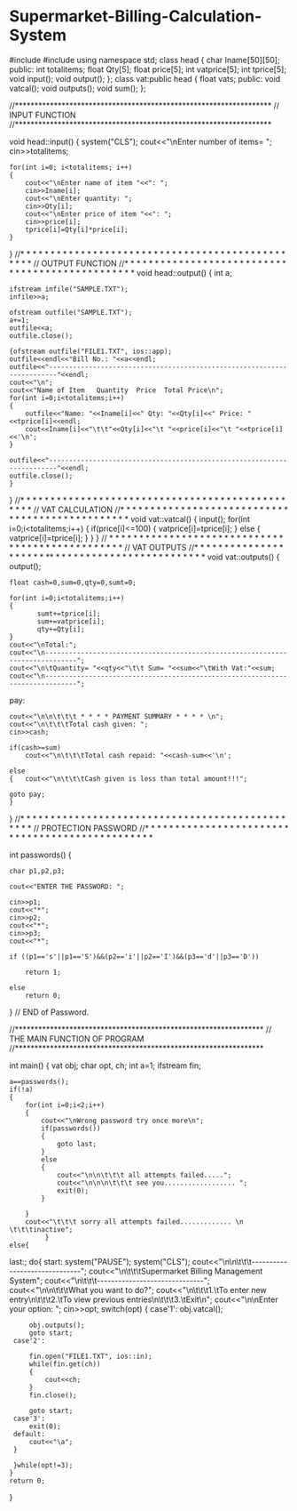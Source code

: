# Supermarket-Billing-Calculation-System
#include<iostream>
#include<fstream>
using namespace std;
class head
{
    char Iname[50][50];
    public:
    int totalitems;
    float Qty[5];
    float price[5];
    int vatprice[5];
    int tprice[5];
    void input();
    void output();
};
class vat:public head
{
    float vats;
    public:
    void vatcal();
    void outputs();
    void sum();
};

//******************************************************************
//      INPUT FUNCTION
//******************************************************************

void head::input()
{
    system("CLS");
    cout<<"\nEnter number of items= ";
    cin>>totalitems;

    for(int i=0; i<totalitems; i++)
    {
        cout<<"\nEnter name of item "<<": ";
        cin>>Iname[i];
        cout<<"\nEnter quantity: ";
        cin>>Qty[i];
        cout<<"\nEnter price of item "<<": ";
        cin>>price[i];
        tprice[i]=Qty[i]*price[i];
    }
}
//* * * * * * * * * * * * * * * * * * * * * * * * * * * * * * * * * * * * * * * * * * * * * * * *
//     OUTPUT FUNCTION
//* * * * * * * * * * * * * * * * * * * * * * * * * * * * * * * * * * * * * * * * * * * * * * * *
void head::output()
{
    int a;

    ifstream infile("SAMPLE.TXT");
    infile>>a;

    ofstream outfile("SAMPLE.TXT");
    a+=1;
    outfile<<a;
    outfile.close();

    {ofstream outfile("FILE1.TXT", ios::app);
    outfile<<endl<<"Bill No.: "<<a<<endl;
    outfile<<"------------------------------------------------------------------------"<<endl;
    cout<<"\n";
    cout<<"Name of Item   Quantity  Price  Total Price\n";
    for(int i=0;i<totalitems;i++)
    {
        outfile<<"Name: "<<Iname[i]<<" Qty: "<<Qty[i]<<" Price: "<<tprice[i]<<endl;
        cout<<Iname[i]<<"\t\t"<<Qty[i]<<"\t "<<price[i]<<"\t "<<tprice[i]<<'\n';
    }

    outfile<<"------------------------------------------------------------------------"<<endl;
    outfile.close();
    }
}
//* * * * * * * * * * * * * * * * * * * * * * * * * * * * * * * * * * * * * * * * * * * * * * * *
//     VAT CALCULATION
//* * * * * * * * * * * * * * * * * * * * * * * * * * * * * * * * * * * * * * * * * * * * * * * *
void vat::vatcal()
{
    input();
    for(int i=0;i<totalitems;i++)
    {
        if(price[i]<=100)
        {
            vatprice[i]=tprice[i];
        }
        else
        {
            vatprice[i]=tprice[i];
        }
    }
}
// * * * * * * * * * * * * * * * * * * * * * * * * * * * * * * * * * * * * * * * * * * * * * * * *
//      VAT OUTPUTS
//*  * * * * * * * * * * * * * * * * * * * * ** * * * * * * * * * * * * * * * * * * * * * * * * *
void vat::outputs()
{
    output();

    float cash=0,sum=0,qty=0,sumt=0;

    for(int i=0;i<totalitems;i++)
    {
           sumt+=tprice[i];
           sum+=vatprice[i];
           qty+=Qty[i];
    }
    cout<<"\nTotal:";
    cout<<"\n------------------------------------------------------------------------------";
    cout<<"\n\tQuantity= "<<qty<<"\t\t Sum= "<<sum<<"\tWith Vat:"<<sum;
    cout<<"\n------------------------------------------------------------------------------";

pay:

    cout<<"\n\n\t\t\t * * * * PAYMENT SUMMARY * * * * \n";
    cout<<"\n\t\t\tTotal cash given: ";
    cin>>cash;

    if(cash>=sum)
        cout<<"\n\t\t\tTotal cash repaid: "<<cash-sum<<'\n';

    else
    {   cout<<"\n\t\t\tCash given is less than total amount!!!";

    goto pay;
    }
}
//* * * * * * * * * * * * * * * * * * * * * * * * * * * * * * * * * * * * * * * * * * * * * * * *
//      PROTECTION PASSWORD
//* * * * * * * * * * * *  * * * * * * * * * * * * * * * * * * * * * * * * * * * * * * * * * * * *

int passwords()
{

    char p1,p2,p3;

    cout<<"ENTER THE PASSWORD: ";

    cin>>p1;
    cout<<"*";
    cin>>p2;
    cout<<"*";
    cin>>p3;
    cout<<"*";

    if ((p1=='s'||p1=='S')&&(p2=='i'||p2=='I')&&(p3=='d'||p3=='D'))

        return 1;

    else
        return 0;
}
// END of Password.

//****************************************************************
//      THE MAIN FUNCTION OF PROGRAM
//****************************************************************


int main()
{
    vat obj;
    char opt, ch;
    int a=1;
    ifstream fin;

    a==passwords();
    if(!a)
    {
        for(int i=0;i<2;i++)
        {
            cout<<"\nWrong password try once more\n";
            if(passwords())
            {
                goto last;
            }
            else
            {
                cout<<"\n\n\t\t\t all attempts failed.....";
                cout<<"\n\n\n\t\t\t see you.................. ";
                exit(0);
            }

        }
        cout<<"\t\t\t sorry all attempts failed............. \n \t\t\tinactive";
             }
    else{
last:;
     do{
start:
    system("PAUSE");
    system("CLS");
    cout<<"\n\n\t\t\t------------------------------";
    cout<<"\n\t\t\tSupermarket Billing Management System";
    cout<<"\n\t\t\t------------------------------";
     cout<<"\n\n\t\t\tWhat you want to do?";
     cout<<"\n\t\t\t1.\tTo enter new entry\n\t\t\t2.\tTo view previous entries\n\t\t\t3.\tExit\n";
     cout<<"\n\nEnter your option: ";
     cin>>opt;
     switch(opt)
     {
     case'1':
         obj.vatcal();

         obj.outputs();
         goto start;
     case'2':

         fin.open("FILE1.TXT", ios::in);
         while(fin.get(ch))
         {
             cout<<ch;
         }
         fin.close();

         goto start;
     case'3':
         exit(0);
     default:
         cout<<"\a";
     }

     }while(opt!=3);
    }
    return 0;
}
